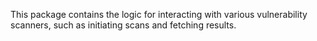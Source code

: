 This package contains the logic for interacting with various vulnerability scanners, such as initiating scans and fetching results.